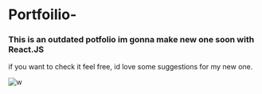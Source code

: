 # Portfoilio-
<h3>This is an outdated potfolio im gonna make new one soon with React.JS </h3>
<p>if you want to check it feel free, id love some suggestions for my new one.</p>


![w](https://github.com/HamzaHamani/Portfoilio-/assets/102440542/8ed951b7-fa8e-44e2-bf56-3e79749f450c)
